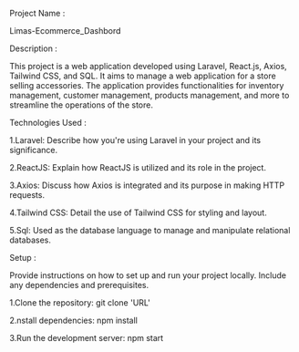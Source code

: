 Project Name : 

Limas-Ecommerce_Dashbord

Description :

This project is a web application developed using Laravel, React.js, Axios, Tailwind CSS, and SQL. It aims to manage a web application for a store selling accessories.
The application provides functionalities for inventory management, customer management, products management, and more to streamline the operations of the store.

Technologies Used :

1.Laravel: Describe how you're using Laravel in your project and its significance.

2.ReactJS: Explain how ReactJS is utilized and its role in the project.

3.Axios: Discuss how Axios is integrated and its purpose in making HTTP requests.

4.Tailwind CSS: Detail the use of Tailwind CSS for styling and layout.

5.Sql: Used as the database language to manage and manipulate relational databases. 

Setup :

Provide instructions on how to set up and run your project locally. Include any dependencies and prerequisites.

1.Clone the repository: git clone 'URL'

2.nstall dependencies: npm install

3.Run the development server: npm start
